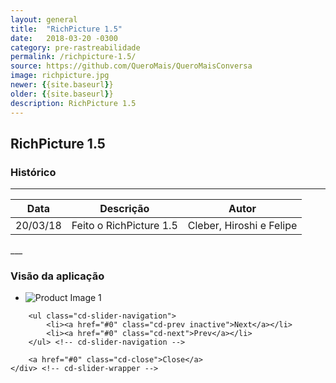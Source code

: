```yaml
---
layout: general
title:  "RichPicture 1.5"
date:   2018-03-20 -0300
category: pre-rastreabilidade
permalink: /richpicture-1.5/
source: https://github.com/QueroMais/QueroMaisConversa
image: richpicture.jpg
newer: {{site.baseurl}}
older: {{site.baseurl}}
description: RichPicture 1.5
---
```


## RichPicture 1.5

### Histórico
_____________

<table class="mdl-data-table mdl-js-data-table  mdl-shadow--2dp">
  <thead>
    <tr>
      <th class="mdl-data-table__cell--non-numeric">Data</th>
      <th class="mdl-data-table__cell--non-numeric">Descrição</th>
      <th class="mdl-data-table__cell--non-numeric">Autor</th>
    </tr>
  </thead>
  <tbody>
    <tr>
      <td class="mdl-data-table__cell--non-numeric">20/03/18</td>
      <td class="mdl-data-table__cell--non-numeric">Feito o RichPicture 1.5</td>
      <td class="mdl-data-table__cell--non-numeric">Cleber, Hiroshi e Felipe</td>
    </tr>
  </tbody>
</table>
___

### Visão da aplicação

<section class="cd-single-item">
    <div class="cd-slider-wrapper">
        <ul class="cd-slider">
            <li class="selected"><img src="{{site.baseurl}}/assets/images/richpicture_version/richpicture_1.5.jpg" alt="Product Image 1"></li>
        </ul> <!-- cd-slider -->

        <ul class="cd-slider-navigation">
            <li><a href="#0" class="cd-prev inactive">Next</a></li>
            <li><a href="#0" class="cd-next">Prev</a></li>
        </ul> <!-- cd-slider-navigation -->

        <a href="#0" class="cd-close">Close</a>
    </div> <!-- cd-slider-wrapper -->
</section> <!-- cd-single-item -->
